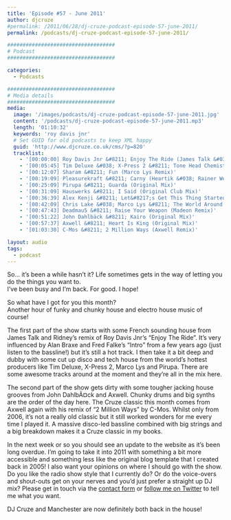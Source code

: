 ```yaml
---
title: 'Episode #57 - June 2011'
author: djcruze
#permalink: /2011/06/28/dj-cruze-podcast-episode-57-june-2011/
permalink: /podcasts/dj-cruze-podcast-episode-57-june-2011/

###################################
# Podcast
###################################

categories:
  - Podcasts

###################################
# Media details
###################################
media:
  image: '/images/podcasts/dj-cruze-podcast-episode-57-june-2011.jpg'
  content: '/podcasts/dj-cruze-podcast-episode-57-june-2011.mp3'
  length: '01:10:32'
  keywords: 'roy davis jnr'
  # Set GUID for old podcasts to keep XML happy
  guid: 'http://www.djcruze.co.uk/cms/?p=820'
  tracklist:
    - '[00:00:00] Roy Davis Jnr &#8211; Enjoy The Ride (James Talk &#038; Ridney Mix)'
    - '[00:05:45] Tim Deluxe &#038; X-Press 2 &#8211; Tone Head Chemistry (Club Mix)'
    - '[00:12:07] Sharam &#8211; Fun (Marco Lys Remix)'
    - '[00:19:09] Pleasurekraft &#8211; Carny (Heartik &#038; Rainer Weichhold Remix)'
    - '[00:25:09] Pirupa &#8211; Guarda (Original Mix)'
    - '[00:31:09] Hauswerks &#8211; I Said (Original Club Mix)'
    - '[00:36:39] Alex Kenji &#8211; Let&#8217;s Get This Thing Started (Saeed Younan Mix)'
    - '[00:42:09] Chris Lake &#038; Marco Lys &#8211; The World Around Us (Extended Mix)'
    - '[00:47:43] Deadmau5 &#8211; Raise Your Weapon (Madeon Remix)'
    - '[00:51:22] John Dahlbäck &#8211; Kairo (Original Mix)'
    - '[00:57:37] Axwell &#8211; Heart Is King (Original Mix)'
    - '[01:03:30] C-Mos &#8211; 2 Million Ways (Axwell Remix)'

layout: audio
tags:
  - podcast
---
```


So&#8230; it&#8217;s been a while hasn&#8217;t it? Life sometimes gets in the way of letting you do the things you want to.  
I&#8217;ve been busy and I&#8217;m back. For good. I hope!

So what have I got for you this month?  
Another hour of funky and chunky house and electro house music of course!

The first part of the show starts with some French sounding house from James Talk and Ridney&#8217;s remix of Roy Davis Jnr&#8217;s &#8220;Enjoy The Ride&#8221;. It&#8217;s very influenced by Alan Braxe and Fred Falke&#8217;s &#8220;Intro&#8221; from a few years ago (just listen to the bassline!) but it&#8217;s still a hot track. I then take it a bit deep and dubby with some cut up disco and tech house from the world&#8217;s hottest producers like Tim Deluxe, X-Press 2, Marco Lys and Pirupa. There are some awesome tracks around at the moment and they&#8217;re all in the mix here.

The second part of the show gets dirty with some tougher jacking house grooves from John DahlbÃ¤ck and Axwell. Chunky drums and big synths are the order of the day here. The Cruze classic this month comes from Axwell again with his remix of &#8220;2 Million Ways&#8221; by C-Mos. Whilst only from 2006, it&#8217;s not a really old classic but it still worked wonders for me every time I played it. A massive disco-led bassline combined with big strings and a big breakdown makes it a Cruze classic in my books.

In the next week or so you should see an update to the website as it&#8217;s been long overdue. I&#8217;m going to take it into 2011 with something a bit more accessible and something less like the original blog template that I created back in 2005! I also want your opinions on where I should go with the show. Do you like the radio show style that I currently do? Or do the voice-overs and shout-outs get on your nerves and you&#8217;d just prefer a straight up DJ mix? Please get in touch via the [contact form](/contact) or [follow me on Twitter](https://twitter.com/djcruze) to tell me what you want.

DJ Cruze and Manchester are now definitely both back in the house!

